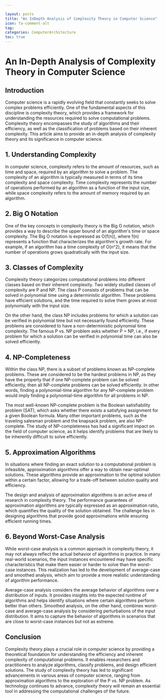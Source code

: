 ```yaml
---

layout: posts
title: "An InDepth Analysis of Complexity Theory in Computer Science"
icon: fa-comment-alt
tag:
categories: ComputerArchitecture
toc: true
---
```




# An In-Depth Analysis of Complexity Theory in Computer Science

## Introduction

Computer science is a rapidly evolving field that constantly seeks to solve complex problems efficiently. One of the fundamental aspects of this discipline is complexity theory, which provides a framework for understanding the resources required to solve computational problems. Complexity theory encompasses the study of algorithms and their efficiency, as well as the classification of problems based on their inherent complexity. This article aims to provide an in-depth analysis of complexity theory and its significance in computer science.

## 1. Understanding Complexity

In computer science, complexity refers to the amount of resources, such as time and space, required by an algorithm to solve a problem. The complexity of an algorithm is typically measured in terms of its time complexity and space complexity. Time complexity represents the number of operations performed by an algorithm as a function of the input size, while space complexity refers to the amount of memory required by an algorithm.

## 2. Big O Notation

One of the key concepts in complexity theory is the Big O notation, which provides a way to describe the upper bound of an algorithm's time or space complexity. The Big O notation is expressed as O(f(n)), where f(n) represents a function that characterizes the algorithm's growth rate. For example, if an algorithm has a time complexity of O(n^2), it means that the number of operations grows quadratically with the input size.

## 3. Classes of Complexity

Complexity theory categorizes computational problems into different classes based on their inherent complexity. Two widely studied classes of complexity are P and NP. The class P consists of problems that can be solved in polynomial time using a deterministic algorithm. These problems have efficient solutions, and the time required to solve them grows at most polynomially with the input size.

On the other hand, the class NP includes problems for which a solution can be verified in polynomial time but not necessarily found efficiently. These problems are considered to have a non-deterministic polynomial time complexity. The famous P vs. NP problem asks whether P = NP, i.e., if every problem for which a solution can be verified in polynomial time can also be solved efficiently.

## 4. NP-Completeness

Within the class NP, there is a subset of problems known as NP-complete problems. These are considered to be the hardest problems in NP, as they have the property that if one NP-complete problem can be solved efficiently, then all NP-complete problems can be solved efficiently. In other words, finding a polynomial-time algorithm for any NP-complete problem would imply finding a polynomial-time algorithm for all problems in NP.

The most well-known NP-complete problem is the Boolean satisfiability problem (SAT), which asks whether there exists a satisfying assignment for a given Boolean formula. Many other important problems, such as the traveling salesman problem and the knapsack problem, are also NP-complete. The study of NP-completeness has had a significant impact on the field of computer science, as it helps identify problems that are likely to be inherently difficult to solve efficiently.

## 5. Approximation Algorithms

In situations where finding an exact solution to a computational problem is infeasible, approximation algorithms offer a way to obtain near-optimal solutions. These algorithms provide an approximation to the optimal solution within a certain factor, allowing for a trade-off between solution quality and efficiency.

The design and analysis of approximation algorithms is an active area of research in complexity theory. The performance guarantees of approximation algorithms are typically expressed as an approximation ratio, which quantifies the quality of the solution obtained. The challenge lies in designing algorithms that provide good approximations while ensuring efficient running times.

## 6. Beyond Worst-Case Analysis

While worst-case analysis is a common approach in complexity theory, it may not always reflect the actual behavior of algorithms in practice. In many real-world scenarios, the input instances encountered may have specific characteristics that make them easier or harder to solve than the worst-case instances. This realization has led to the development of average-case and smoothed analysis, which aim to provide a more realistic understanding of algorithm performance.

Average-case analysis considers the average behavior of algorithms over a distribution of inputs. It provides insights into the expected runtime of algorithms and helps identify situations where certain algorithms perform better than others. Smoothed analysis, on the other hand, combines worst-case and average-case analysis by considering perturbations of the input distribution. It aims to capture the behavior of algorithms in scenarios that are close to worst-case instances but not as extreme.

## Conclusion

Complexity theory plays a crucial role in computer science by providing a theoretical foundation for understanding the efficiency and inherent complexity of computational problems. It enables researchers and practitioners to analyze algorithms, classify problems, and design efficient solutions. The study of complexity theory has led to significant advancements in various areas of computer science, ranging from approximation algorithms to the exploration of the P vs. NP problem. As technology continues to advance, complexity theory will remain an essential tool in addressing the computational challenges of the future.